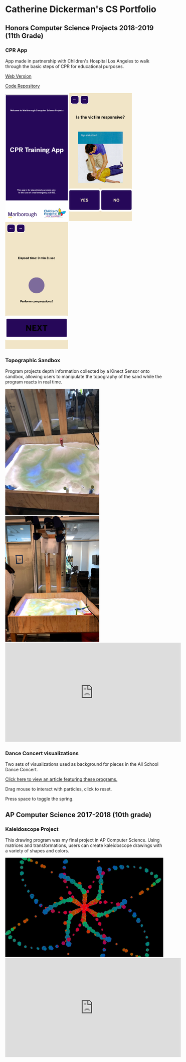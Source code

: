 <script type="text/javascript" src="processing.js"></script>

# Catherine Dickerman's CS Portfolio


## Honors Computer Science Projects 2018-2019 (11th Grade)

### CPR App
App made in partnership with Children's Hospital Los Angeles to walk through the basic steps of CPR for educational purposes.

<a href="https://kyrakraft.github.io/cprtrainingapp/" target="_blank">Web Version</a>

<a href="https://github.com/kyrakraft/cprtrainingapp" target="_blank">Code Repository</a>

<img src="pics/cpr1.png" width="200">
<img src="pics/cpr3.png" width="200">
<img src="pics/cpr4.png" width="200">

### Topographic Sandbox
Program projects depth information collected by a Kinect Sensor onto sandbox, allowing users to manipulate the topography of the sand while the program reacts in real time.

<img src="pics/IMG_6428.jpg" width ="300">
<img src="pics/IMG_6431.jpg" width ="300">


<iframe width="560" height="315" src="https://www.youtube.com/embed/68YPFD68sAU" frameborder="0" allow="accelerometer; autoplay; encrypted-media; gyroscope; picture-in-picture" allowfullscreen></iframe>


### Dance Concert visualizations
Two sets of visualizations used as background for pieces in the All School Dance Concert.

<a href="http://stem.marlborough.org/blog/dance-projections/" target="_blank">Click here to view an article featuring these programs.</a>

<script src="processing.min.js"></script>
<canvas data-processing-sources="danceprojection_web/danceprojection_web.pde danceprojection_web/Particle.pde"></canvas>

Drag mouse to interact with particles, click to reset.

<script src="processing.min.js"></script>
<canvas data-processing-sources="SpringAnimationCopy/Ball.pde SpringAnimationCopy/Spring.pde SpringAnimationCopy/SpringAnimation.pde"></canvas>

Press space to toggle the spring.

## AP Computer Science 2017-2018 (10th grade)

### Kaleidoscope Project

This drawing program was my final project in AP Computer Science. Using matrices and transformations, users can create kaleidoscope drawings with a variety of shapes and colors.

<img src="pics/screen-0447.png">


<iframe width="560" height="315" src="https://www.youtube.com/embed/WBvAJnky35o" frameborder="0" allow="accelerometer; autoplay; encrypted-media; gyroscope; picture-in-picture" allowfullscreen></iframe>


<!--
<script src="processing.min.js"></script>
<canvas data-processing-sources="Project/Project.pde Project/Polygon.pde Project/Ball.pde Project/Drawable.pde" style="display:block; margin-left:auto; margin-right:auto;"></canvas>
-->
